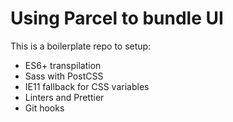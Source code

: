 # Using Parcel to bundle UI

This is a boilerplate repo to setup:

* ES6+ transpilation
* Sass with PostCSS
* IE11 fallback for CSS variables
* Linters and Prettier
* Git hooks
